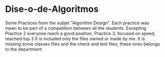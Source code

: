 # Dise-o-de-Algoritmos
Some Practices from the subjet "Algorithm Design". Each practice was mean to be part of a competition between all the students. Excepting Practice 2 everyone reach a good position, Practice 3, focused on speed, reached top 3
It is included only the files owned or made by me. It is missing some classes files and the check and test files, these ones belongs to the department
